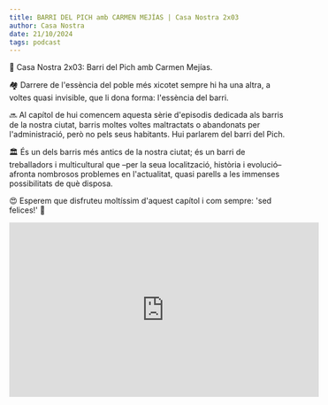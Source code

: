 ```yaml
---
title: BARRI DEL PICH amb CARMEN MEJÍAS | Casa Nostra 2x03
author: Casa Nostra
date: 21/10/2024
tags: podcast
---
```


<p>🏡 Casa Nostra 2x03: Barri del Pich amb Carmen Mejías.</p>

<p>🏘️ Darrere de l&#39;essència del poble més xicotet sempre hi ha una altra, a voltes quasi invisible, que li dona forma: l&#39;essència del barri.</p>

<p>🔜 Al capítol de hui comencem aquesta sèrie d&#39;episodis dedicada als barris de la nostra ciutat, barris moltes voltes maltractats o abandonats per l&#39;administració, però no pels seus habitants. Hui parlarem del barri del Pich.</p>

<p>🏛️ És un dels barris més antics de la nostra ciutat; és un barri de treballadors i multicultural que –per la seua localització, història i evolució– afronta nombrosos problemes en l&#39;actualitat, quasi parells a les immenses possibilitats de què disposa.</p>

<p>😍 Esperem que disfruteu moltíssim d&#39;aquest capítol i com sempre: &#39;sed felices!&#39; 🩵</p>

<iframe width="560" height="315" src="https://www.youtube.com/embed/tZ6ousdmlHE?si=8uZt4yAcMMsEO0Fe" title="YouTube video player" frameborder="0" allow="accelerometer; autoplay; clipboard-write; encrypted-media; gyroscope; picture-in-picture; web-share" referrerpolicy="strict-origin-when-cross-origin" allowfullscreen></iframe>